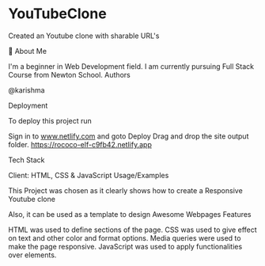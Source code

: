 # YouTubeClone

Created an Youtube clone with sharable URL's

🚀 About Me

I'm a beginner in Web Development field. I am currently pursuing Full Stack Course from Newton School. Authors

@karishma

Deployment

To deploy this project run

Sign in to www.netlify.com and goto Deploy
Drag and drop the site output folder.
https://rococo-elf-c9fb42.netlify.app

Tech Stack

Client: HTML, CSS & JavaScript Usage/Examples

This Project was chosen as it clearly shows how to create a Responsive Youtube clone 

Also, it can be used as a template to design Awesome Webpages
Features

HTML was used to define sections of the page. CSS was used to give effect on text and other color and format options. Media queries were used to make the page responsive. JavaScript was used to apply functionalities over elements.
